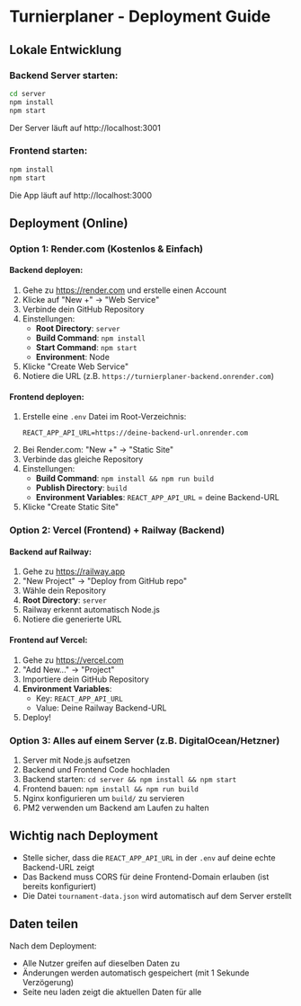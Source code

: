 # Turnierplaner - Deployment Guide

## Lokale Entwicklung

### Backend Server starten:
```bash
cd server
npm install
npm start
```
Der Server läuft auf http://localhost:3001

### Frontend starten:
```bash
npm install
npm start
```
Die App läuft auf http://localhost:3000

## Deployment (Online)

### Option 1: Render.com (Kostenlos & Einfach)

#### Backend deployen:
1. Gehe zu https://render.com und erstelle einen Account
2. Klicke auf "New +" → "Web Service"
3. Verbinde dein GitHub Repository
4. Einstellungen:
   - **Root Directory**: `server`
   - **Build Command**: `npm install`
   - **Start Command**: `npm start`
   - **Environment**: Node
5. Klicke "Create Web Service"
6. Notiere die URL (z.B. `https://turnierplaner-backend.onrender.com`)

#### Frontend deployen:
1. Erstelle eine `.env` Datei im Root-Verzeichnis:
   ```
   REACT_APP_API_URL=https://deine-backend-url.onrender.com
   ```
2. Bei Render.com: "New +" → "Static Site"
3. Verbinde das gleiche Repository
4. Einstellungen:
   - **Build Command**: `npm install && npm run build`
   - **Publish Directory**: `build`
   - **Environment Variables**: `REACT_APP_API_URL` = deine Backend-URL
5. Klicke "Create Static Site"

### Option 2: Vercel (Frontend) + Railway (Backend)

#### Backend auf Railway:
1. Gehe zu https://railway.app
2. "New Project" → "Deploy from GitHub repo"
3. Wähle dein Repository
4. **Root Directory**: `server`
5. Railway erkennt automatisch Node.js
6. Notiere die generierte URL

#### Frontend auf Vercel:
1. Gehe zu https://vercel.com
2. "Add New..." → "Project"
3. Importiere dein GitHub Repository
4. **Environment Variables**: 
   - Key: `REACT_APP_API_URL`
   - Value: Deine Railway Backend-URL
5. Deploy!

### Option 3: Alles auf einem Server (z.B. DigitalOcean/Hetzner)

1. Server mit Node.js aufsetzen
2. Backend und Frontend Code hochladen
3. Backend starten: `cd server && npm install && npm start`
4. Frontend bauen: `npm install && npm run build`
5. Nginx konfigurieren um `build/` zu servieren
6. PM2 verwenden um Backend am Laufen zu halten

## Wichtig nach Deployment

- Stelle sicher, dass die `REACT_APP_API_URL` in der `.env` auf deine echte Backend-URL zeigt
- Das Backend muss CORS für deine Frontend-Domain erlauben (ist bereits konfiguriert)
- Die Datei `tournament-data.json` wird automatisch auf dem Server erstellt

## Daten teilen

Nach dem Deployment:
- Alle Nutzer greifen auf dieselben Daten zu
- Änderungen werden automatisch gespeichert (mit 1 Sekunde Verzögerung)
- Seite neu laden zeigt die aktuellen Daten für alle
